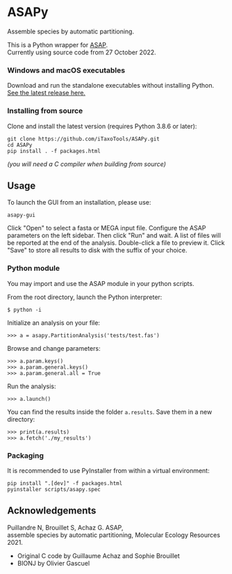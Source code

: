 # ASAPy

Assemble species by automatic partitioning.

This is a Python wrapper for [ASAP](https://bioinfo.mnhn.fr/abi/public/asap/).</br>
Currently using source code from 27 October 2022.


### Windows and macOS executables
Download and run the standalone executables without installing Python.</br>
[See the latest release here.](https://github.com/iTaxoTools/ASAPy/releases/latest)


### Installing from source
Clone and install the latest version (requires Python 3.8.6 or later):
```
git clone https://github.com/iTaxoTools/ASAPy.git
cd ASAPy
pip install . -f packages.html
```

*(you will need a C compiler when building from source)*


## Usage
To launch the GUI from an installation, please use:
```
asapy-gui
```

Click "Open" to select a fasta or MEGA input file. Configure the ASAP parameters on the left sidebar. Then click "Run" and wait. A list of files will be reported at the end of the analysis. Double-click a file to preview it. Click "Save" to store all results to disk with the suffix of your choice.


### Python module

You may import and use the ASAP module in your python scripts.

From the root directory, launch the Python interpreter:
```
$ python -i
```

Initialize an analysis on your file:
```
>>> a = asapy.PartitionAnalysis('tests/test.fas')
```

Browse and change parameters:
```
>>> a.param.keys()
>>> a.param.general.keys()
>>> a.param.general.all = True
```

Run the analysis:
```
>>> a.launch()
```

You can find the results inside the folder `a.results`.
Save them in a new directory:
```
>>> print(a.results)
>>> a.fetch('./my_results')
```


### Packaging

It is recommended to use PyInstaller from within a virtual environment:
```
pip install ".[dev]" -f packages.html
pyinstaller scripts/asapy.spec
```


## Acknowledgements

Puillandre N, Brouillet S, Achaz G. ASAP,\
assemble species by automatic partitioning,
Molecular Ecology Resources 2021.

- Original C code by Guillaume Achaz and Sophie Brouillet
- BIONJ by Olivier Gascuel
